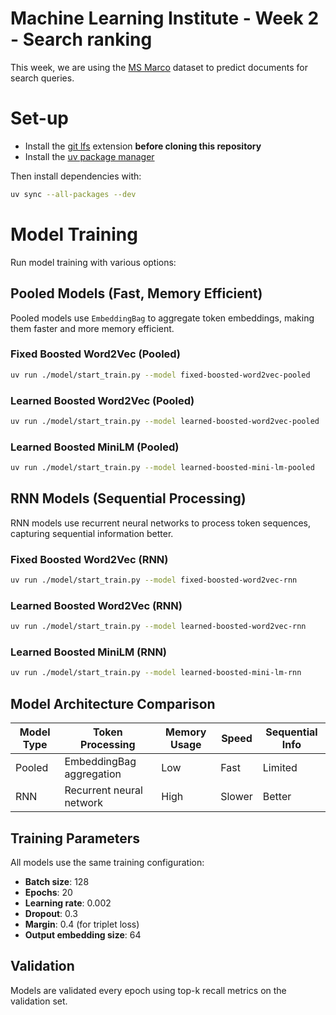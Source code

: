 # Machine Learning Institute - Week 2 - Search ranking

This week, we are using the [MS Marco](https://huggingface.co/datasets/microsoft/ms_marco) dataset to predict documents for search queries.

# Set-up

* Install the [git lfs](https://git-lfs.com/) extension **before cloning this repository**
* Install the [uv package manager](https://docs.astral.sh/uv/getting-started/installation/)

Then install dependencies with:

```bash
uv sync --all-packages --dev
```

# Model Training

Run model training with various options:

## Pooled Models (Fast, Memory Efficient)

Pooled models use `EmbeddingBag` to aggregate token embeddings, making them faster and more memory efficient.

### Fixed Boosted Word2Vec (Pooled)
```bash
uv run ./model/start_train.py --model fixed-boosted-word2vec-pooled
```

### Learned Boosted Word2Vec (Pooled)
```bash
uv run ./model/start_train.py --model learned-boosted-word2vec-pooled
```

### Learned Boosted MiniLM (Pooled)
```bash
uv run ./model/start_train.py --model learned-boosted-mini-lm-pooled
```

## RNN Models (Sequential Processing)

RNN models use recurrent neural networks to process token sequences, capturing sequential information better.

### Fixed Boosted Word2Vec (RNN)
```bash
uv run ./model/start_train.py --model fixed-boosted-word2vec-rnn
```

### Learned Boosted Word2Vec (RNN)
```bash
uv run ./model/start_train.py --model learned-boosted-word2vec-rnn
```

### Learned Boosted MiniLM (RNN)
```bash
uv run ./model/start_train.py --model learned-boosted-mini-lm-rnn
```

## Model Architecture Comparison

| Model Type | Token Processing | Memory Usage | Speed | Sequential Info |
|------------|------------------|--------------|-------|-----------------|
| Pooled | EmbeddingBag aggregation | Low | Fast | Limited |
| RNN | Recurrent neural network | High | Slower | Better |

## Training Parameters

All models use the same training configuration:
- **Batch size**: 128
- **Epochs**: 20
- **Learning rate**: 0.002
- **Dropout**: 0.3
- **Margin**: 0.4 (for triplet loss)
- **Output embedding size**: 64

## Validation

Models are validated every epoch using top-k recall metrics on the validation set.
